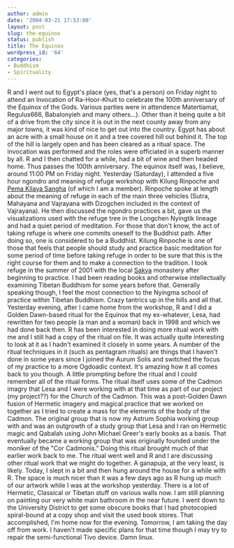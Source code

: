 ```yaml
---
author: admin
date: '2004-03-21 17:53:00'
layout: post
slug: the-equinox
status: publish
title: The Equinox
wordpress_id: '64'
categories:
- Buddhism
- Spirituality
---
```


R and I went out to Egypt's place (yes, that's a person) on Friday night
to attend an Invocation of Ra-Hoor-Khuit to celebrate the 100th
anniversary of the Equinox of the Gods. Various parties were in
attendence Matertiamat, Regulus666, Babalonyieh and many others...).
Other than it being quite a bit of a drive from the city since it is out
in the next county away from any major towns, it was kind of nice to get
out into the country. Egypt has about an acre with a small house on it
and a tree covered hill out behind it. The top of the hill is largely
open and has been cleared as a ritual space. The invocation was
performed and the roles were officiated in a superb manner by all. R and
I then chatted for a while, had a bit of wine and then headed home. Thus
passes the 100th anniversary. The equinox itself was, I believe, around
11:00 PM on Friday night. Yesterday (Saturday), I attended a five hour
ngondro and meaning of refuge workshop with Kilung Rinpoche and [Pema
Kilaya Sangha](http://www.pemakilaya.org) (of which I am a member).
Rinpoche spoke at length about the meaning of refuge in each of the main
three vehicles (Sutra, Mahayana and Vajrayana with Dzogchen included in
the context of Vajrayana). He then discussed the ngondro practices a
bit, gave us the visualizations used with the refuge tree in the
Longchen Nyingtik lineage and had a quiet period of meditation. For
those that don't know, the act of taking refuge is where one commits
oneself to the Buddhist path. After doing so, one is considered to be a
Buddhist. Kilung Rinpoche is one of those that feels that people should
study and practice basic meditation for some period of time before
taking refuge in order to be sure that this is the right course for them
and to make a connection to the tradition. I took refuge in the summer
of 2001 with the local [Sakya](http://www.sakya.org) monastery after
beginning to practice. I had been reading books and otherwise
intellectually examining Tibetan Buddhism for some years before that.
Generally speaking though, I feel the most connection to the Nyingma
school of practice within Tibetan Buddhism. Crazy tantrics up in the
hills and all that. Yesterday evening, after I came home from the
workshop, R and I did a Golden Dawn-based ritual for the Equinox that my
ex-whatever, Lesa, had rewritten for two people (a man and a woman) back
in 1998 and which we had done back then. R has been interested in doing
more ritual work with me and I still had a copy of the ritual on file.
It was actually quite interesting to look at it as I hadn't examined it
closely in some years. A number of the ritual techniques in it (such as
pentagram rituals) are things that I haven't done in some years since I
joined the Aurum Solis and switched the focus of my practice to a more
Ogdoadic context. It's amazing how it all comes back to you though. A
little prompting before the ritual and I could remember all of the
ritual forms. The ritual itself uses some of the Cadmon imagry that Lesa
and I were working with at that time as part of our project (my
project??) for the Church of the Cadmon. This was a post-Golden Dawn
fusion of Hermetic imagery and magical practice that we worked on
together as I tried to create a mass for the elements of the body of the
Cadmon. The original group that is now my Astrum Sophia working group
with and was an outgrowth of a study group that Lesa and I ran on
Hermetic magic and Qabalah using John Michael Greer's early books as a
basis. That eventually became a working group that was originally
founded under the moniker of the "Cor Cadmonis." Doing this ritual
brought much of that earlier work back to me. The ritual went well and R
and I are discussing other ritual work that we might do together. A
ganapuja, at the very least, is likely. Today, I slept in a bit and then
hung around the house for a while with R. The space is much nicer than
it was a few days ago as R hung up much of our artwork while I was at
the workshop yesterday. There is a lot of Hermetic, Classical or Tibetan
stuff on various walls now. I am still planning on painting our very
white main bathroom in the near future. I went down to the University
District to get some obscure books that I had photocopied spiral-bound
at a copy shop and visit the used book stores. That accomplished, I'm
home now for the evening. Tomorrow, I am taking the day off from work. I
haven't made specific plans for that time though I may try to repair the
semi-functional Tivo device. Damn linux.
